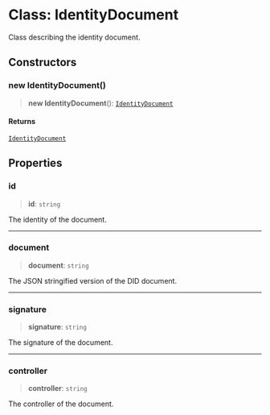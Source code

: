 # Class: IdentityDocument

Class describing the identity document.

## Constructors

### new IdentityDocument()

> **new IdentityDocument**(): [`IdentityDocument`](IdentityDocument.md)

#### Returns

[`IdentityDocument`](IdentityDocument.md)

## Properties

### id

> **id**: `string`

The identity of the document.

***

### document

> **document**: `string`

The JSON stringified version of the DID document.

***

### signature

> **signature**: `string`

The signature of the document.

***

### controller

> **controller**: `string`

The controller of the document.
